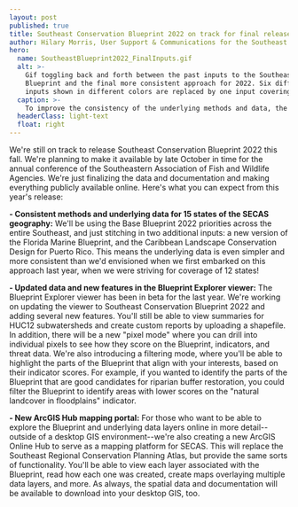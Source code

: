 ```yaml
---
layout: post
published: true
title: Southeast Conservation Blueprint 2022 on track for final release this fall
author: Hilary Morris, User Support & Communications for the Southeast and South Atlantic Blueprints
hero:
  name: SoutheastBlueprint2022_FinalInputs.gif
  alt: >-
    Gif toggling back and forth between the past inputs to the Southeast
    Blueprint and the final more consistent approach for 2022. Six different
    inputs shown in different colors are replaced by one input covering 15 states.
  caption: >-
    To improve the consistency of the underlying methods and data, the 2022 Southeast Blueprint will use a single input (the Base Blueprint) across 15 states, replacing the 6 different subregional stitched together in past versions of the Southeast Blueprint.
  headerClass: light-text
  float: right
---
```

We're still on track to release Southeast Conservation Blueprint 2022 this fall. We're planning to make it available by late October in time for the annual conference of the Southeastern Association of Fish and Wildlife Agencies. We're just finalizing the data and documentation and making everything publicly available online. Here's what you can expect from this year's release:<!--more-->

**- Consistent methods and underlying data for 15 states of the SECAS geography:** We'll be using the Base Blueprint 2022 priorities across the entire Southeast, and just stitching in two additional inputs: a new version of the Florida Marine Blueprint, and the Caribbean Landscape Conservation Design for Puerto Rico. This means the underlying data is even simpler and more consistent than we'd envisioned when we first embarked on this approach last year, when we were striving for coverage of 12 states!

**- Updated data and new features in the Blueprint Explorer viewer:** The Blueprint Explorer viewer has been in beta for the last year. We're working on updating the viewer to Southeast Conservation Blueprint 2022 and adding several new features. You'll still be able to view summaries for HUC12 subwatersheds and create custom reports by uploading a shapefile. In addition, there will be a new "pixel mode" where you can drill into individual pixels to see how they score on the Blueprint, indicators, and threat data. We're also introducing a filtering mode, where you'll be able to highlight the parts of the Blueprint that align with your interests, based on their indicator scores. For example, if you wanted to identify the parts of the Blueprint that are good candidates for riparian buffer restoration, you could filter the Blueprint to identify areas with lower scores on the "natural landcover in floodplains" indicator.

**- New ArcGIS Hub mapping portal:** For those who want to be able to explore the Blueprint and underlying data layers online in more detail--outside of a desktop GIS environment--we're also creating a new ArcGIS Online Hub to serve as a mapping platform for SECAS. This will replace the Southeast Regional Conservation Planning Atlas, but provide the same sorts of functionality. You'll be able to view each layer associated with the Blueprint, read how each one was created, create maps overlaying multiple data layers, and more. As always, the spatial data and documentation will be available to download into your desktop GIS, too.
